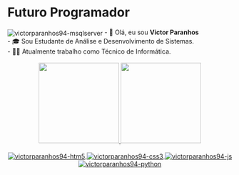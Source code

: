 # Futuro Programador

<img align="center" alt="victorparanhos94-msqlserver"  src="https://komarev.com/ghpvc/?username=victorparanhos94&style=flat-square">
- 👋 Olá, eu sou <strong>Victor Paranhos</strong>  </br>
- 🎓 Sou Estudante de Análise e Desenvolvimento de Sistemas. </br>
- 👨‍💼 Atualmente trabalho como Técnico de Informática. <br><br>


<div align="center">
  <a href="https://github.com/victorparanhos94">
  <img height="180em" src="https://github-readme-stats.vercel.app/api?username=victorparanhos94&show_icons=true&theme=dracula&include_all_commits=true&count_private=true&cache_seconds=1800"/>
  <img height="180em" src="https://github-readme-stats.vercel.app/api/top-langs/?username=victorparanhos94&layout=compact&langs_count=7&theme=dracula&cache_seconds=1800"/>

<div style="display: inline_block"><br>
  <img align="center" alt="victorparanhos94-htm5"  src="https://img.shields.io/badge/HTML5-E34F26?style=for-the-badge&logo=html5&logoColor=white">
  <img align="center" alt="victorparanhos94-css3"  src="https://img.shields.io/badge/CSS3-1572B6?style=for-the-badge&logo=css3&logoColor=white">
  <img align="center" alt="victorparanhos94-js"  src="https://img.shields.io/badge/JavaScript-F7DF1E?style=for-the-badge&logo=javascript&logoColor=black">
  <img align="center" alt="victorparanhos94-python"  src="https://img.shields.io/badge/Python-14354C?style=for-the-badge&logo=python&logoColor=white">
 </div>
